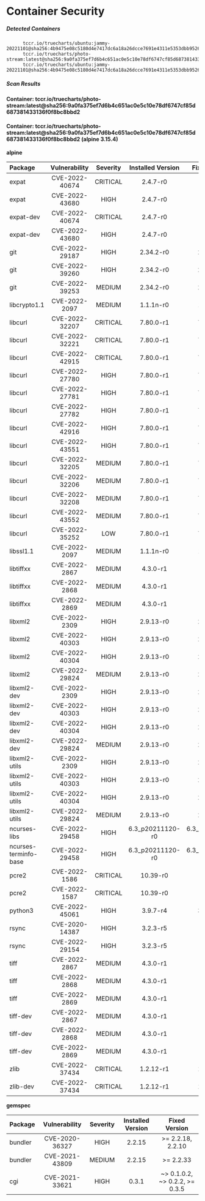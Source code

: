 # Container Security

##### Detected Containers

          tccr.io/truecharts/ubuntu:jammy-20221101@sha256:4b9475e08c5180d4e7417dc6a18a26dcce7691e4311e5353dbb952645c5ff43f
          tccr.io/truecharts/photo-stream:latest@sha256:9a0fa375ef7d6b4c651ac0e5c10e78df6747cf85d687381433136f0f8bc8bbd2
          tccr.io/truecharts/ubuntu:jammy-20221101@sha256:4b9475e08c5180d4e7417dc6a18a26dcce7691e4311e5353dbb952645c5ff43f

##### Scan Results

**Container: tccr.io/truecharts/photo-stream:latest@sha256:9a0fa375ef7d6b4c651ac0e5c10e78df6747cf85d687381433136f0f8bc8bbd2**

#### Container: tccr.io/truecharts/photo-stream:latest@sha256:9a0fa375ef7d6b4c651ac0e5c10e78df6747cf85d687381433136f0f8bc8bbd2 (alpine 3.15.4)
    

**alpine**

      
| Package         |    Vulnerability   |   Severity  |  Installed Version | Fixed Version |
|:----------------|:------------------:|:-----------:|:------------------:|:-------------:|
| expat         |    CVE-2022-40674   |   CRITICAL  |  2.4.7-r0 | 2.4.9-r0 |
| expat         |    CVE-2022-43680   |   HIGH  |  2.4.7-r0 | 2.5.0-r0 |
| expat-dev         |    CVE-2022-40674   |   CRITICAL  |  2.4.7-r0 | 2.4.9-r0 |
| expat-dev         |    CVE-2022-43680   |   HIGH  |  2.4.7-r0 | 2.5.0-r0 |
| git         |    CVE-2022-29187   |   HIGH  |  2.34.2-r0 | 2.34.4-r0 |
| git         |    CVE-2022-39260   |   HIGH  |  2.34.2-r0 | 2.34.5-r0 |
| git         |    CVE-2022-39253   |   MEDIUM  |  2.34.2-r0 | 2.34.5-r0 |
| libcrypto1.1         |    CVE-2022-2097   |   MEDIUM  |  1.1.1n-r0 | 1.1.1q-r0 |
| libcurl         |    CVE-2022-32207   |   CRITICAL  |  7.80.0-r1 | 7.80.0-r2 |
| libcurl         |    CVE-2022-32221   |   CRITICAL  |  7.80.0-r1 | 7.80.0-r4 |
| libcurl         |    CVE-2022-42915   |   CRITICAL  |  7.80.0-r1 | 7.80.0-r4 |
| libcurl         |    CVE-2022-27780   |   HIGH  |  7.80.0-r1 | 7.80.0-r2 |
| libcurl         |    CVE-2022-27781   |   HIGH  |  7.80.0-r1 | 7.80.0-r2 |
| libcurl         |    CVE-2022-27782   |   HIGH  |  7.80.0-r1 | 7.80.0-r2 |
| libcurl         |    CVE-2022-42916   |   HIGH  |  7.80.0-r1 | 7.80.0-r4 |
| libcurl         |    CVE-2022-43551   |   HIGH  |  7.80.0-r1 | 7.80.0-r5 |
| libcurl         |    CVE-2022-32205   |   MEDIUM  |  7.80.0-r1 | 7.80.0-r2 |
| libcurl         |    CVE-2022-32206   |   MEDIUM  |  7.80.0-r1 | 7.80.0-r2 |
| libcurl         |    CVE-2022-32208   |   MEDIUM  |  7.80.0-r1 | 7.80.0-r2 |
| libcurl         |    CVE-2022-43552   |   MEDIUM  |  7.80.0-r1 | 7.80.0-r5 |
| libcurl         |    CVE-2022-35252   |   LOW  |  7.80.0-r1 | 7.80.0-r3 |
| libssl1.1         |    CVE-2022-2097   |   MEDIUM  |  1.1.1n-r0 | 1.1.1q-r0 |
| libtiffxx         |    CVE-2022-2867   |   MEDIUM  |  4.3.0-r1 | 4.4.0-r0 |
| libtiffxx         |    CVE-2022-2868   |   MEDIUM  |  4.3.0-r1 | 4.4.0-r0 |
| libtiffxx         |    CVE-2022-2869   |   MEDIUM  |  4.3.0-r1 | 4.4.0-r0 |
| libxml2         |    CVE-2022-2309   |   HIGH  |  2.9.13-r0 | 2.9.14-r1 |
| libxml2         |    CVE-2022-40303   |   HIGH  |  2.9.13-r0 | 2.9.14-r2 |
| libxml2         |    CVE-2022-40304   |   HIGH  |  2.9.13-r0 | 2.9.14-r2 |
| libxml2         |    CVE-2022-29824   |   MEDIUM  |  2.9.13-r0 | 2.9.14-r0 |
| libxml2-dev         |    CVE-2022-2309   |   HIGH  |  2.9.13-r0 | 2.9.14-r1 |
| libxml2-dev         |    CVE-2022-40303   |   HIGH  |  2.9.13-r0 | 2.9.14-r2 |
| libxml2-dev         |    CVE-2022-40304   |   HIGH  |  2.9.13-r0 | 2.9.14-r2 |
| libxml2-dev         |    CVE-2022-29824   |   MEDIUM  |  2.9.13-r0 | 2.9.14-r0 |
| libxml2-utils         |    CVE-2022-2309   |   HIGH  |  2.9.13-r0 | 2.9.14-r1 |
| libxml2-utils         |    CVE-2022-40303   |   HIGH  |  2.9.13-r0 | 2.9.14-r2 |
| libxml2-utils         |    CVE-2022-40304   |   HIGH  |  2.9.13-r0 | 2.9.14-r2 |
| libxml2-utils         |    CVE-2022-29824   |   MEDIUM  |  2.9.13-r0 | 2.9.14-r0 |
| ncurses-libs         |    CVE-2022-29458   |   HIGH  |  6.3_p20211120-r0 | 6.3_p20211120-r1 |
| ncurses-terminfo-base         |    CVE-2022-29458   |   HIGH  |  6.3_p20211120-r0 | 6.3_p20211120-r1 |
| pcre2         |    CVE-2022-1586   |   CRITICAL  |  10.39-r0 | 10.40-r0 |
| pcre2         |    CVE-2022-1587   |   CRITICAL  |  10.39-r0 | 10.40-r0 |
| python3         |    CVE-2022-45061   |   HIGH  |  3.9.7-r4 | 3.9.16-r0 |
| rsync         |    CVE-2020-14387   |   HIGH  |  3.2.3-r5 | 3.2.4-r0 |
| rsync         |    CVE-2022-29154   |   HIGH  |  3.2.3-r5 | 3.2.4-r0 |
| tiff         |    CVE-2022-2867   |   MEDIUM  |  4.3.0-r1 | 4.4.0-r0 |
| tiff         |    CVE-2022-2868   |   MEDIUM  |  4.3.0-r1 | 4.4.0-r0 |
| tiff         |    CVE-2022-2869   |   MEDIUM  |  4.3.0-r1 | 4.4.0-r0 |
| tiff-dev         |    CVE-2022-2867   |   MEDIUM  |  4.3.0-r1 | 4.4.0-r0 |
| tiff-dev         |    CVE-2022-2868   |   MEDIUM  |  4.3.0-r1 | 4.4.0-r0 |
| tiff-dev         |    CVE-2022-2869   |   MEDIUM  |  4.3.0-r1 | 4.4.0-r0 |
| zlib         |    CVE-2022-37434   |   CRITICAL  |  1.2.12-r1 | 1.2.12-r2 |
| zlib-dev         |    CVE-2022-37434   |   CRITICAL  |  1.2.12-r1 | 1.2.12-r2 |

**gemspec**

      
| Package         |    Vulnerability   |   Severity  |  Installed Version | Fixed Version |
|:----------------|:------------------:|:-----------:|:------------------:|:-------------:|
| bundler         |    CVE-2020-36327   |   HIGH  |  2.2.15 | &gt;= 2.2.18, 2.2.10 |
| bundler         |    CVE-2021-43809   |   MEDIUM  |  2.2.15 | &gt;= 2.2.33 |
| cgi         |    CVE-2021-33621   |   HIGH  |  0.3.1 | ~&gt; 0.1.0.2, ~&gt; 0.2.2, &gt;= 0.3.5 |

